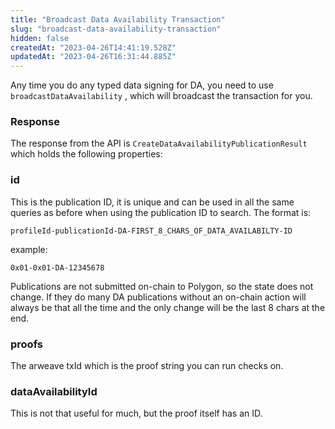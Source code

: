 ```yaml
---
title: "Broadcast Data Availability Transaction"
slug: "broadcast-data-availability-transaction"
hidden: false
createdAt: "2023-04-26T14:41:19.528Z"
updatedAt: "2023-04-26T16:31:44.885Z"
---
```


Any time you do any typed data signing for DA, you need to use `broadcastDataAvailability` , which will broadcast the transaction for you.

### Response

The response from the API is `CreateDataAvailabilityPublicationResult` which holds the following properties:

### id

This is the publication ID, it is unique and can be used in all the same queries as before when using the publication ID to search. The format is:

`profileId-publicationId-DA-FIRST_8_CHARS_OF_DATA_AVAILABILTY-ID`

example:

`0x01-0x01-DA-12345678`

Publications are not submitted on-chain to Polygon, so the state does not change. If they do many DA publications without an on-chain action will always be that all the time and the only change will be the last 8 chars at the end.

### proofs

The arweave txId which is the proof string you can run checks on.

### dataAvailabilityId

This is not that useful for much, but the proof itself has an ID.
